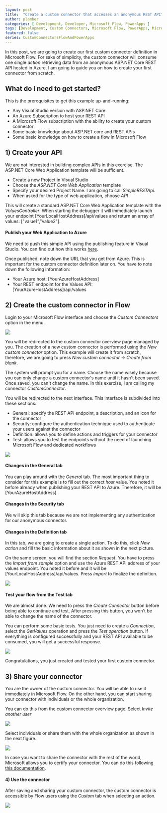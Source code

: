 ```yaml
---
layout: post
title:  "Create a custom connector that accesses an anonymous REST API"
author: plamber
categories: [ Development, Developer, Microsoft Flow, PowerApps ]
tags: [Development, Custom Connectors, Microsoft Flow, PowerApps, Microsoft 365]
featured: false
series: CustomConnectorsFlowAndPowerApps
---
```

In this post, we are going to create our first custom connector definition in Microsoft Flow. For sake of simplicity, the custom connector will consume one single *action* retrieving data from an anonymous ASP.NET Core REST API hosted in Azure.
I am going to guide you on how to create your first connector from scratch.

## What do I need to get started?
This is the prerequisites to get this example up-and-running:
- Any Visual Studio version with ASP.NET Core
- An Azure Subscription to host your REST API
- A Microsoft Flow subscription with the ability to create your custom connector
- Some basic knowledge about ASP.NET core and REST APIs
- Some basic knowledge on how to create a flow in Microsoft Flow

## 1) Create your API
We are not interested in building complex APIs in this exercise. The ASP.NET Core Web Application template will be sufficient.

- Create a new Project in Visual Studio
- Choose the *ASP.NET Core Web Application* template
- Specify your desired Project Name. I am going to call *SimpleRESTApi*.
- When asked for the type of web application, choose *API*

This will create a standard ASP.NET Core Web Application template with the *ValuesController*. When starting the debugger it will immediately launch your endpoint [YourLocalHostAddress]/api/values and return an array of values: ["value1","value2"].

#### Publish your Web Application to Azure
We need to push this simple API using the publishing feature in Visual Studio. You can find out how this works [here](https://docs.microsoft.com/en-us/visualstudio/deployment/quickstart-deploy-to-azure?view=vs-2019).

Once published, note down the URL that you get from Azure. This is important for the custom connector definition later on. You have to note down the following information:

- Your Azure host: [YourAzureHostAddress]
- Your REST endpoint for the Values API: [YourAzureHostAddress]/api/values

## 2) Create the custom connector in Flow
Login to your Microsoft Flow interface and choose the *Custom Connectors* option in the menu.

![](../../assets/images/2019-10-24-06-33-45.png)

You will be redirected to the custom connector overview page managed by you. The creation of a new custom connector is performed using the *New custom connector* option. This example will create it from scratch, therefore, we are going to press *New custom connector* -> *Create from blank*.

The system will prompt you for a name. Choose the name wisely because you can only change a custom connector's name until it hasn't been saved. Once saved, you can't change the name. In this exercise, I am calling my connector *CustomConnector*.

You will be redirected to the next interface. This interface is subdivided into these sections:
- General: specify the REST API endpoint, a description, and an icon for the connector
- Security: configure the authentication technique used to authenticate your users against the connector
- Definition: allows you to define actions and triggers for your connector
- Test: allows you to test the endpoints without the need of launching Microsoft Flow and dedicated workflows

![](../../assets/images/2019-10-24-06-36-36.png)

#### Changes in the General tab
You can play around with the *General* tab. The most important thing to consider for this example is to fill out the correct *host* value. You noted it before already when publishing your REST API to Azure. Therefore, it will be [YourAzureHostAddress].

#### Changes in the Security tab
We will skip this tab because we are not implementing any authentication for our anonymous connector.

#### Changes in the Definition tab
In this tab, we are going to create a single action. To do this, click *New action* and fill the basic information about it as shown in the next picture.

On the same screen, you will find the section *Request*. You have to press the *Import from sample* option and use the Azure REST API address of your values endpoint. You noted it before and it will be [YourLocalHostAddress]/api/values. Press *Import* to finalize the definition.

![](../../assets/images/2019-10-24-06-42-14.png)

#### Test your flow from the Test tab
We are almost done. We need to press the *Create Connector* button before being able to continue and test. After pressing this button, you won't be able to change the name of the connector.

You can perform some basic tests. You just need to create a *Connection*, select the *GetValues* operation and press the *Test operation* button. If everything is configured successfully and your REST API available to be consumed, you will get a successful response.

![](../../assets/images/2019-10-24-06-43-32.png)

Congratulations, you just created and tested your first custom connector.

## 3) Share your connector
You are the owner of the custom connector. You will be able to use it immediately in Microsoft Flow. On the other hand, you can start sharing your connector with individuals or the whole organization.

You can do this from the custom connector overview page. Select *Invite another user* 

![](../../assets/images/2019-10-24-09-01-51.png)

Select individuals or share them with the whole organization as shown in the next figure.

![](../../assets/images/2019-10-24-09-02-21.png)

In case you want to share the connector with the rest of the world, Microsoft allows you to certify your connector. You can do this following [this documentation](https://docs.microsoft.com/en-us/connectors/custom-connectors/submit-certification).

#### 4) Use the connector
After saving and sharing your custom connector, the custom connector is accessible by Flow users using the *Custom* tab when selecting an action.

![](../../assets/images/2019-10-24-06-44-56.png)

